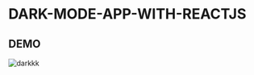 # DARK-MODE-APP-WITH-REACTJS
## DEMO
![darkkk](https://user-images.githubusercontent.com/101246922/162073791-2f3fd066-7bdb-4893-bdde-a6f32b9e7d3b.gif)

